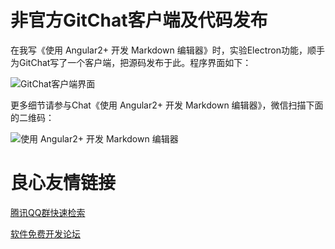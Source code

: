 # 非官方GitChat客户端及代码发布
在我写《使用 Angular2+ 开发 Markdown 编辑器》时，实验Electron功能，顺手为GitChat写了一个客户端，把源码发布于此。程序界面如下：

![GitChat客户端界面](Cover.png)

更多细节请参与Chat《使用 Angular2+ 开发 Markdown 编辑器》，微信扫描下面的二维码：

![使用 Angular2+ 开发 Markdown 编辑器](Chat.jpg)

 # 良心友情链接

[腾讯QQ群快速检索](http://u.720life.cn/s/8cf73f7c)

[软件免费开发论坛](http://u.720life.cn/s/bbb01dc0)